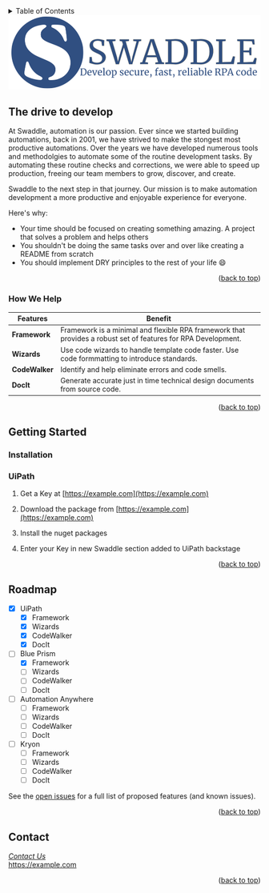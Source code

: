 <div id="top"></div>

<!-- PROJECT SHIELDS -->
<!--
*** I'm using markdown "reference style" links for readability.
*** Reference links are enclosed in brackets [ ] instead of parentheses ( ).
*** See the bottom of this document for the declaration of the reference variables
*** for contributors-url, forks-url, etc. This is an optional, concise syntax you may use.
*** https://www.markdownguide.org/basic-syntax/#reference-style-links
-->
<!-- TABLE OF CONTENTS -->
<details>
  <summary>Table of Contents</summary>
  <ol>
    <li>
      <a href="#about-the-project">About The Project</a>
      <ul>
        <li><a href="#built-with">How we help</a></li>
      </ul>
    </li>
    <li>
      <a href="#getting-started">Getting Started</a>
      <ul>
        <li><a href="#prerequisites">Prerequisites</a></li>
        <li><a href="#installation">Installation</a></li>
      </ul>
    </li>
    <li><a href="#usage">Usage</a></li>
    <li><a href="#roadmap">Roadmap</a></li>
    <li><a href="#contributing">Contributing</a></li>
    <li><a href="#license">License</a></li>
    <li><a href="#contact">Contact</a></li>
    <li><a href="#acknowledgments">Acknowledgments</a></li>
  </ol>
</details>

<img src="/Images/logoLong.png" width="750px" >

<!-- ABOUT THE PROJECT -->
## The drive to develop

At Swaddle, automation is our passion. Ever since we started building automations, back in 2001, we have strived to make the stongest most productive automations. Over the years we have developed numerous tools and methodolgies to automate some of the routine development tasks. By automating these routine checks and corrections, we were able to speed up production, freeing our team members to grow, discover, and create.

Swaddle to the next step in that journey. Our mission is to make automation development a more productive and enjoyable experience for everyone.




Here's why:
* Your time should be focused on creating something amazing. A project that solves a problem and helps others
* You shouldn't be doing the same tasks over and over like creating a README from scratch
* You should implement DRY principles to the rest of your life :smile:



<p align="right">(<a href="#top">back to top</a>)</p>



### How We Help

| **Features** | Benefit |
| --- | --- |
| **Framework** | Framework is a minimal and flexible RPA framework that provides a robust set of features for RPA Development. |
| **Wizards** | Use code wizards to handle template code faster. Use code formmatting to introduce standards.|
| **CodeWalker** | Identify and help eliminate errors and code smells. |
| **DocIt** | Generate accurate just in time technical design documents from source code. |



<p align="right">(<a href="#top">back to top</a>)</p>



<!-- GETTING STARTED -->
## Getting Started
### Installation

### UiPath

1. Get a Key at [https://example.com](https://example.com)

2. Download the package from [https://example.com](https://example.com)

3. Install the nuget packages

4. Enter your Key in new Swaddle section added to UiPath backstage

<p align="right">(<a href="#top">back to top</a>)</p>



<!-- ROADMAP -->
## Roadmap

- [x] UiPath
  - [x] Framework
  - [x] Wizards
  - [x] CodeWalker
  - [x] DocIt   
- [ ] Blue Prism
  - [X] Framework
  - [ ] Wizards
  - [ ] CodeWalker
  - [ ] DocIt
- [ ] Automation Anywhere
  - [ ] Framework
  - [ ] Wizards
  - [ ] CodeWalker
  - [ ] DocIt  
- [ ] Kryon
  - [ ] Framework
  - [ ] Wizards
  - [ ] CodeWalker
  - [ ] DocIt 

See the [open issues](https://github.com/othneildrew/Best-README-Template/issues) for a full list of proposed features (and known issues).

<p align="right">(<a href="#top">back to top</a>)</p>



<!-- CONTACT -->
## Contact

_[Contact Us](email@swaddle.io)_ </br>
https://example.com
<p align="right">(<a href="#top">back to top</a>)</p>


